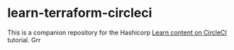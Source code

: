 # learn-terraform-circleci

This is a companion repository for the Hashicorp [Learn content on CircleCI](https://developer.hashicorp.com/terraform/tutorials/automation/circle-ci) tutorial. Grr
